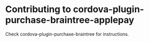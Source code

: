# Contributing to cordova-plugin-purchase-braintree-applepay

Check cordova-plugin-purchase-braintree for instructions.